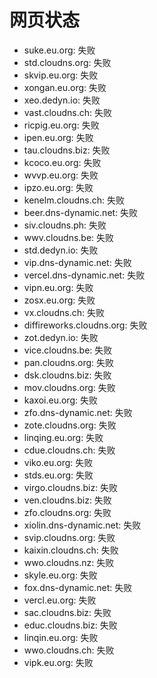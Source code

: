 # 网页状态
- suke.eu.org: 失败
- std.cloudns.org: 失败
- skvip.eu.org: 失败
- xongan.eu.org: 失败
- xeo.dedyn.io: 失败
- vast.cloudns.ch: 失败
- ricpig.eu.org: 失败
- ipen.eu.org: 失败
- tau.cloudns.biz: 失败
- kcoco.eu.org: 失败
- wvvp.eu.org: 失败
- ipzo.eu.org: 失败
- kenelm.cloudns.ch: 失败
- beer.dns-dynamic.net: 失败
- siv.cloudns.ph: 失败
- wwv.cloudns.be: 失败
- std.dedyn.io: 失败
- vip.dns-dynamic.net: 失败
- vercel.dns-dynamic.net: 失败
- vipn.eu.org: 失败
- zosx.eu.org: 失败
- vx.cloudns.ch: 失败
- diffireworks.cloudns.org: 失败
- zot.dedyn.io: 失败
- vice.cloudns.be: 失败
- pan.cloudns.org: 失败
- dsk.cloudns.biz: 失败
- mov.cloudns.org: 失败
- kaxoi.eu.org: 失败
- zfo.dns-dynamic.net: 失败
- zote.cloudns.org: 失败
- linqing.eu.org: 失败
- cdue.cloudns.ch: 失败
- viko.eu.org: 失败
- stds.eu.org: 失败
- virgo.cloudns.biz: 失败
- ven.cloudns.biz: 失败
- zfo.cloudns.org: 失败
- xiolin.dns-dynamic.net: 失败
- svip.cloudns.org: 失败
- kaixin.cloudns.ch: 失败
- wwo.cloudns.nz: 失败
- skyle.eu.org: 失败
- fox.dns-dynamic.net: 失败
- vercl.eu.org: 失败
- sac.cloudns.biz: 失败
- educ.cloudns.biz: 失败
- linqin.eu.org: 失败
- wwo.cloudns.ch: 失败
- vipk.eu.org: 失败
